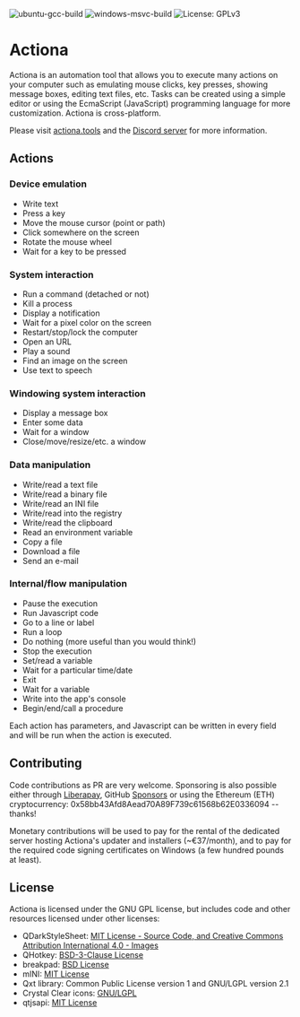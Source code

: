 ![ubuntu-gcc-build](https://github.com/Jmgr/actiona/workflows/Linux-gcc/badge.svg)
![windows-msvc-build](https://github.com/Jmgr/actiona/workflows/Windows-msvc/badge.svg)
![License: GPLv3](https://img.shields.io/badge/license-GPLv3-blue)

# Actiona
Actiona is an automation tool that allows you to execute many actions on your
computer such as emulating mouse clicks, key presses, showing message boxes,
editing text files, etc. Tasks can be created using a simple editor or using
the EcmaScript (JavaScript) programming language for more customization.
Actiona is cross-platform.

Please visit [actiona.tools](http://actiona.tools) and the [Discord server](https://discord.gg/ubTjJu3dVZ) for more information.

## Actions
### Device emulation
 - Write text
 - Press a key
 - Move the mouse cursor (point or path)
 - Click somewhere on the screen
 - Rotate the mouse wheel
 - Wait for a key to be pressed
### System interaction
 - Run a command (detached or not)
 - Kill a process
 - Display a notification
 - Wait for a pixel color on the screen
 - Restart/stop/lock the computer
 - Open an URL
 - Play a sound
 - Find an image on the screen
 - Use text to speech
### Windowing system interaction
 - Display a message box
 - Enter some data
 - Wait for a window
 - Close/move/resize/etc. a window
### Data manipulation
 - Write/read a text file
 - Write/read a binary file
 - Write/read an INI file
 - Write/read into the registry
 - Write/read the clipboard
 - Read an environment variable
 - Copy a file
 - Download a file
 - Send an e-mail
### Internal/flow manipulation
 - Pause the execution
 - Run Javascript code
 - Go to a line or label
 - Run a loop
 - Do nothing (more useful than you would think!)
 - Stop the execution
 - Set/read a variable
 - Wait for a particular time/date
 - Exit
 - Wait for a variable
 - Write into the app's console
 - Begin/end/call a procedure

Each action has parameters, and Javascript can be written in every field and will be run when the action is executed.

## Contributing

Code contributions as PR are very welcome. Sponsoring is also possible either through [Liberapay](https://liberapay.com/Jmgr), GitHub [Sponsors](https://github.com/sponsors/Jmgr) or using the Ethereum (ETH) cryptocurrency: 0x58bb43Afd8Aead70A89F739c61568b62E0336094 -- thanks!

Monetary contributions will be used to pay for the rental of the dedicated server hosting Actiona's updater and installers (~€37/month), and to pay for the required code signing certificates on Windows (a few hundred pounds at least).

## License

Actiona is licensed under the GNU GPL license, but includes code and other resources licensed under other licenses:
* QDarkStyleSheet: [MIT License - Source Code, and Creative Commons Attribution International 4.0 - Images](https://github.com/ColinDuquesnoy/QDarkStyleSheet/blob/master/LICENSE.rst)
* QHotkey: [BSD-3-Clause License](https://github.com/Skycoder42/QHotkey/blob/master/LICENSE)
* breakpad: [BSD License](https://chromium.googlesource.com/breakpad/breakpad/+/master/LICENSE)
* mINI: [MIT License](https://github.com/pulzed/mINI/blob/master/LICENSE)
* Qxt library: Common Public License version 1 and GNU/LGPL version 2.1
* Crystal Clear icons: [GNU/LGPL](https://web.archive.org/web/20070626051615/https://www.everaldo.com/crystal/?action=license)
* qtjsapi: [MIT License](https://github.com/qcad/qtjsapi/blob/main/LICENSE.txt)
